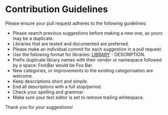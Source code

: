 # Contribution Guidelines
Please ensure your pull request adheres to the following guidelines:

 * Please search previous suggestions before making a new one, as yours may be a duplicate.
 * Libraries that are tested and documented are preferred.
 * Please make an individual commit for each suggestion in a pull request.
 * Use the following format for libraries: [LIBRARY](LINK) - DESCRIPTION.
 * Prefix duplicate library names with their vendor or namespace followed by a space: Foo\Bar would be Foo Bar.
 * New categories, or improvements to the existing categorisation are welcome.
 * Keep descriptions short and simple.
 * End all descriptions with a full stop/period.
 * Check your spelling and grammar.
 * Make sure your text editor is set to remove trailing whitespace.

Thank you for your suggestions!
